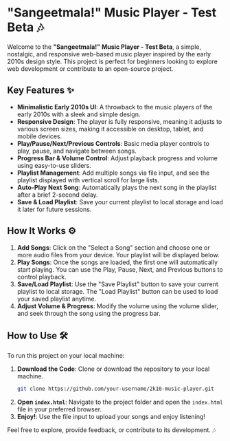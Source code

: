 # "Sangeetmala!" Music Player - Test Beta 🎶

Welcome to the **"Sangeetmala!" Music Player - Test Beta**, a simple, nostalgic, and responsive web-based music player inspired by the early 2010s design style. This project is perfect for beginners looking to explore web development or contribute to an open-source project.

## Key Features ✨

- **Minimalistic Early 2010s UI**: A throwback to the music players of the early 2010s with a sleek and simple design.
- **Responsive Design**: The player is fully responsive, meaning it adjusts to various screen sizes, making it accessible on desktop, tablet, and mobile devices.
- **Play/Pause/Next/Previous Controls**: Basic media player controls to play, pause, and navigate between songs.
- **Progress Bar & Volume Control**: Adjust playback progress and volume using easy-to-use sliders.
- **Playlist Management**: Add multiple songs via file input, and see the playlist displayed with vertical scroll for large lists.
- **Auto-Play Next Song**: Automatically plays the next song in the playlist after a brief 2-second delay.
- **Save & Load Playlist**: Save your current playlist to local storage and load it later for future sessions.

## How It Works ⚙️

1. **Add Songs**: Click on the "Select a Song" section and choose one or more audio files from your device. Your playlist will be displayed below.
2. **Play Songs**: Once the songs are loaded, the first one will automatically start playing. You can use the Play, Pause, Next, and Previous buttons to control playback.
3. **Save/Load Playlist**: Use the "Save Playlist" button to save your current playlist to local storage. The "Load Playlist" button can be used to load your saved playlist anytime.
4. **Adjust Volume & Progress**: Modify the volume using the volume slider, and seek through the song using the progress bar.

## How to Use 🛠️

To run this project on your local machine:

1. **Download the Code**: Clone or download the repository to your local machine.
    ```bash
    git clone https://github.com/your-username/2k10-music-player.git
    ```
2. **Open `index.html`**: Navigate to the project folder and open the `index.html` file in your preferred browser.
3. **Enjoy!**: Use the file input to upload your songs and enjoy listening!

Feel free to explore, provide feedback, or contribute to its development. 🎶
